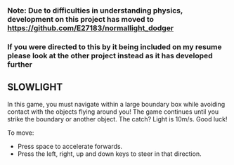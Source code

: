 ### Note: Due to difficulties in understanding physics, development on this project has moved to https://github.com/E27183/normallight_dodger
### If you were directed to this by it being included on my resume please look at the other project instead as it has developed further 

## SLOWLIGHT

In this game, you must navigate within a large boundary box while avoiding contact with the objects flying around you! The game continues until you strike the boundary or another object. The catch? Light is 10m/s. Good luck!

To move:

 - Press space to accelerate forwards.
 - Press the left, right, up and down keys to steer in that direction.
